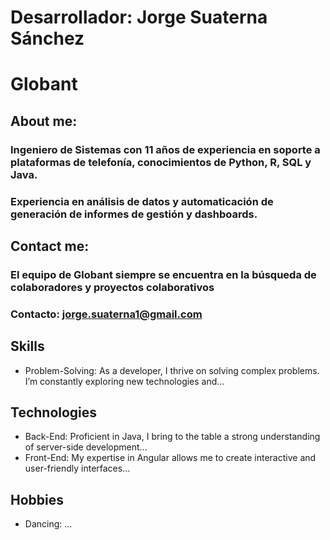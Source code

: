 # Desarrollador: Jorge Suaterna Sánchez
# Globant


## About me:
### Ingeniero de Sistemas con 11 años de experiencia en soporte a plataformas de telefonía, conocimientos de Python, R, SQL y Java.
### Experiencia en análisis de datos y automaticación de generación de informes de gestión y dashboards.

## Contact me:
### El equipo de Globant siempre se encuentra en la búsqueda de colaboradores y proyectos colaborativos
### Contacto: jorge.suaterna1@gmail.com

## Skills
- Problem-Solving: As a developer, I thrive on solving complex problems. I’m constantly exploring new technologies and...

## Technologies
- Back-End: Proficient in Java, I bring to the table a strong understanding of server-side development...
- Front-End: My expertise in Angular allows me to create interactive and user-friendly interfaces...

## Hobbies
- Dancing: ...